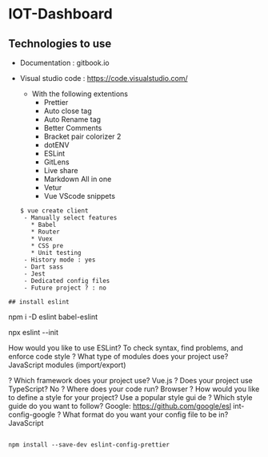 # IOT-Dashboard
## Technologies to use
 - Documentation : gitbook.io
 - Visual studio code : https://code.visualstudio.com/
   - With the following extentions
     - Prettier
     - Auto close tag
     - Auto Rename tag
     - Better Comments
     - Bracket pair colorizer 2
     - dotENV
     - ESLint
     - GitLens
     - Live share
     - Markdown All in one
     - Vetur
     - Vue VScode snippets
     
     
     
   ```
   $ vue create client
    - Manually select features
      * Babel
      * Router
      * Vuex
      * CSS pre
      * Unit testing
    - History mode : yes
    - Dart sass
    - Jest 
    - Dedicated config files
    - Future project ? : no
  ```
  ## install eslint
  ```
  npm i -D eslint babel-eslint
  
  npx eslint --init
 
  How would you like to use ESLint? To check syntax, find problems, and enforce
code style
? What type of modules does your project use? JavaScript modules (import/export)


? Which framework does your project use? Vue.js
? Does your project use TypeScript? No
? Where does your code run? Browser
? How would you like to define a style for your project? Use a popular style gui
de
? Which style guide do you want to follow? Google: https://github.com/google/esl
int-config-google
? What format do you want your config file to be in? JavaScript
  ```
  
  npm install --save-dev eslint-config-prettier
  
  
 
   
     

